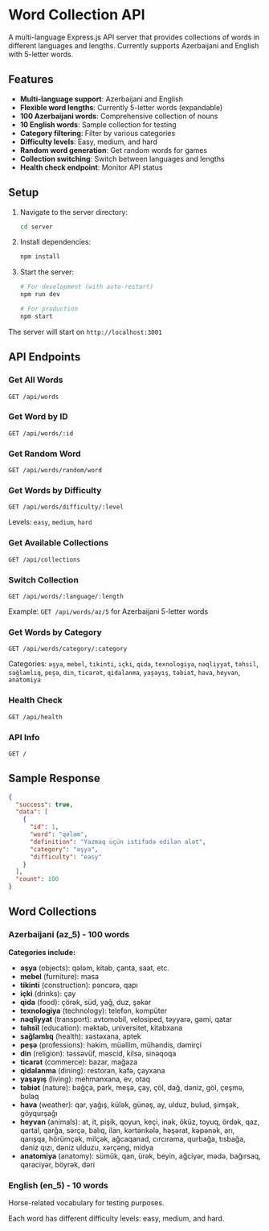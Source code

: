 # Word Collection API

A multi-language Express.js API server that provides collections of words in different languages and lengths. Currently supports Azerbaijani and English with 5-letter words.

## Features

- **Multi-language support**: Azerbaijani and English
- **Flexible word lengths**: Currently 5-letter words (expandable)
- **100 Azerbaijani words**: Comprehensive collection of nouns
- **10 English words**: Sample collection for testing
- **Category filtering**: Filter by various categories
- **Difficulty levels**: Easy, medium, and hard
- **Random word generation**: Get random words for games
- **Collection switching**: Switch between languages and lengths
- **Health check endpoint**: Monitor API status

## Setup

1. Navigate to the server directory:
   ```bash
   cd server
   ```

2. Install dependencies:
   ```bash
   npm install
   ```

3. Start the server:
   ```bash
   # For development (with auto-restart)
   npm run dev
   
   # For production
   npm start
   ```

The server will start on `http://localhost:3001`

## API Endpoints

### Get All Words
```
GET /api/words
```

### Get Word by ID
```
GET /api/words/:id
```

### Get Random Word
```
GET /api/words/random/word
```

### Get Words by Difficulty
```
GET /api/words/difficulty/:level
```
Levels: `easy`, `medium`, `hard`

### Get Available Collections
```
GET /api/collections
```

### Switch Collection
```
GET /api/words/:language/:length
```
Example: `GET /api/words/az/5` for Azerbaijani 5-letter words

### Get Words by Category
```
GET /api/words/category/:category
```
Categories: `əşya`, `mebel`, `tikinti`, `içki`, `qida`, `texnologiya`, `nəqliyyat`, `təhsil`, `sağlamlıq`, `peşə`, `din`, `ticarət`, `qidalanma`, `yaşayış`, `təbiət`, `hava`, `heyvan`, `anatomiya`

### Health Check
```
GET /api/health
```

### API Info
```
GET /
```

## Sample Response

```json
{
  "success": true,
  "data": [
    {
      "id": 1,
      "word": "qələm",
      "definition": "Yazmaq üçün istifadə edilən alət",
      "category": "əşya",
      "difficulty": "easy"
    }
  ],
  "count": 100
}
```

## Word Collections

### Azerbaijani (az_5) - 100 words
**Categories include:**
- **əşya** (objects): qələm, kitab, çanta, saat, etc.
- **mebel** (furniture): masa
- **tikinti** (construction): pəncərə, qapı
- **içki** (drinks): çay
- **qida** (food): çörək, süd, yağ, duz, şəkər
- **texnologiya** (technology): telefon, kompüter
- **nəqliyyat** (transport): avtomobil, velosiped, təyyarə, gəmi, qatar
- **təhsil** (education): məktəb, universitet, kitabxana
- **sağlamlıq** (health): xəstəxana, aptek
- **peşə** (professions): həkim, müəllim, mühəndis, dəmirçi
- **din** (religion): təssəvüf, məscid, kilsə, sinəqoqa
- **ticarət** (commerce): bazar, mağaza
- **qidalanma** (dining): restoran, kafə, çayxana
- **yaşayış** (living): mehmanxana, ev, otaq
- **təbiət** (nature): bağça, park, meşə, çay, çöl, dağ, dəniz, göl, çeşmə, bulaq
- **hava** (weather): qar, yağış, külək, günəş, ay, ulduz, bulud, şimşək, göyqurşağı
- **heyvan** (animals): at, it, pişik, qoyun, keçi, inək, öküz, toyuq, ördək, qaz, qartal, qarğa, sərçə, balıq, ilan, kərtənkələ, həşərat, kəpənək, arı, qarışqa, hörümçək, milçək, ağcaqanad, cırcırama, qurbağa, tısbağa, dəniz qızı, dəniz ulduzu, xərçəng, midya
- **anatomiya** (anatomy): sümük, qan, ürək, beyin, ağciyər, mədə, bağırsaq, qaraciyər, böyrək, dəri

### English (en_5) - 10 words
Horse-related vocabulary for testing purposes.

Each word has different difficulty levels: easy, medium, and hard. 